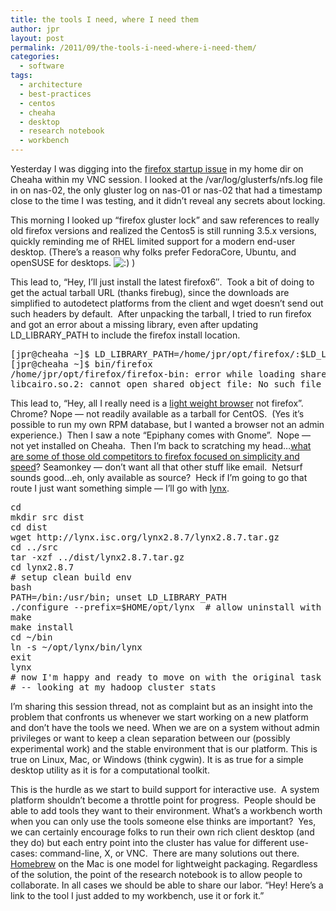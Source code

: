 ```yaml
---
title: the tools I need, where I need them
author: jpr
layout: post
permalink: /2011/09/the-tools-i-need-where-i-need-them/
categories:
  - software
tags:
  - architecture
  - best-practices
  - centos
  - cheaha
  - desktop
  - research notebook
  - workbench
---
```

Yesterday I was digging into the [firefox startup issue][1] in my home dir on Cheaha within my VNC session. I looked at the /var/log/glusterfs/nfs.log file in on nas-02, the only gluster log on nas-01 or nas-02 that had a timestamp close to the time I was testing, and it didn&#8217;t reveal any secrets about locking.

This morning I looked up &#8220;firefox gluster lock&#8221; and saw references to really old firefox versions and realized the Centos5 is still running 3.5.x versions, quickly reminding me of RHEL limited support for a modern end-user desktop. (There&#8217;s a reason why folks prefer FedoraCore, Ubuntu, and openSUSE for desktops. <img src='http://blogs.uabgrid.uab.edu/jpr/wp-includes/images/smilies/icon_smile.gif' alt=':)' class='wp-smiley' /> )<!--more-->

This lead to, &#8220;Hey, I&#8217;ll just install the latest firefox6&#8243;.  Took a bit of doing to get the actual tarball URL (thanks firebug), since the downloads are simplified to autodetect platforms from the client and wget doesn&#8217;t send out such headers by default.  After unpacking the tarball, I tried to run firefox and got an error about a missing library, even after updating LD\_LIBRARY\_PATH to include the firefox install location.

<pre>[jpr@cheaha ~]$ LD_LIBRARY_PATH=/home/jpr/opt/firefox/:$LD_LIBRARY_PATH
[jpr@cheaha ~]$ bin/firefox
/home/jpr/opt/firefox/firefox-bin: error while loading shared libraries:
libcairo.so.2: cannot open shared object file: No such file or directory</pre>

This lead to, &#8220;Hey, all I really need is a [light weight browser][2] not firefox&#8221;.  Chrome? Nope &#8212; not readily available as a tarball for CentOS.  (Yes it&#8217;s possible to run my own RPM database, but I wanted a browser not an admin experience.)  Then I saw a note &#8220;Epiphany comes with Gnome&#8221;.  Nope &#8212; not yet installed on Cheaha.  Then I&#8217;m back to scratching my head&#8230;[what are some of those old competitors to firefox focused on simplicity and speed][3]? Seamonkey &#8212; don&#8217;t want all that other stuff like email.  Netsurf sounds good&#8230;eh, only available as source?  Heck if I&#8217;m going to go that route I just want something simple &#8212; I&#8217;ll go with [lynx][4].

<pre>cd
mkdir src dist
cd dist
wget http://lynx.isc.org/lynx2.8.7/lynx2.8.7.tar.gz
cd ../src
tar -xzf ../dist/lynx2.8.7.tar.gz
cd lynx2.8.7
# setup clean build env
bash
PATH=/bin:/usr/bin; unset LD_LIBRARY_PATH
./configure --prefix=$HOME/opt/lynx  # allow uninstall with rm -rf $HOME/opt/lynx
make
make install
cd ~/bin
ln -s ~/opt/lynx/bin/lynx
exit
lynx
# now I'm happy and ready to move on with the original task
# -- looking at my hadoop cluster stats</pre>

I&#8217;m sharing this session thread, not as complaint but as an insight into the problem that confronts us whenever we start working on a new platform and don&#8217;t have the tools we need. When we are on a system without admin privileges or want to keep a clean separation between our (possibly experimental work) and the stable environment that is our platform. This is true on Linux, Mac, or Windows (think cygwin). It is as true for a simple desktop utility as it is for a computational toolkit.

This is the hurdle as we start to build support for interactive use.  A system platform shouldn&#8217;t become a throttle point for progress.  People should be able to add tools they want to their environment. What&#8217;s a workbench worth when you can only use the tools someone else thinks are important?  Yes, we can certainly encourage folks to run their own rich client desktop (and they do) but each entry point into the cluster has value for different use-cases: command-line, X, or VNC.  There are many solutions out there.  [Homebrew][5] on the Mac is one model for lightweight packaging. Regardless of the solution, the point of the research notebook is to allow people to collaborate. In all cases we should be able to share our labor. &#8220;Hey! Here&#8217;s a link to the tool I just added to my workbench, use it or fork it.&#8221;

 [1]: http://trac.uabgrid.uab.edu/atlab/ticket/204
 [2]: http://www.techrepublic.com/blog/10things/10-web-browsers-for-the-linux-operating-system/2120
 [3]: http://www.makeuseof.com/tag/12-worthy-alternative-browsers-for-linux/
 [4]: http://lynx.isc.org/lynx2.8.7/index.html
 [5]: http://mxcl.github.com/homebrew/